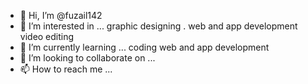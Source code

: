 - 👋 Hi, I’m @fuzail142
- 👀 I’m interested in ... graphic designing . web and app development video editing
- 🌱 I’m currently learning ... coding web and app development
- 💞️ I’m looking to collaborate on ...
- 📫 How to reach me ...

<!---
fuzail142/fuzail142 is a ✨ special ✨ repository because its `README.md` (this file) appears on your GitHub profile.
You can click the Preview link to take a look at your changes.
--->
